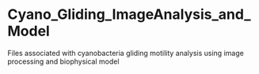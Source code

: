 # Cyano_Gliding_ImageAnalysis_and_Model
Files associated with cyanobacteria gliding motility analysis using image processing and biophysical model
